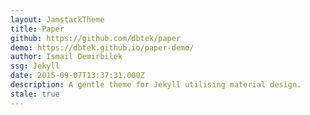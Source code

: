 ```yaml
---
layout: JamstackTheme
title: Paper
github: https://github.com/dbtek/paper
demo: https://dbtek.github.io/paper-demo/
author: Ismail Demirbilek
ssg: Jekyll
date: 2015-09-07T13:37:31.000Z
description: A gentle theme for Jekyll utilising material design.
stale: true
---
```

